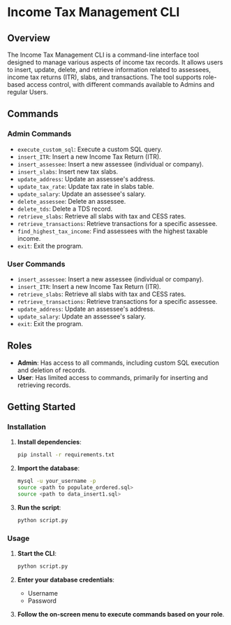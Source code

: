 # Income Tax Management CLI

## Overview
The Income Tax Management CLI is a command-line interface tool designed to manage various aspects of income tax records. It allows users to insert, update, delete, and retrieve information related to assessees, income tax returns (ITR), slabs, and transactions. The tool supports role-based access control, with different commands available to Admins and regular Users.

## Commands

### Admin Commands
- `execute_custom_sql`: Execute a custom SQL query.
- `insert_ITR`: Insert a new Income Tax Return (ITR).
- `insert_assessee`: Insert a new assessee (individual or company).
- `insert_slabs`: Insert new tax slabs.
- `update_address`: Update an assessee's address.
- `update_tax_rate`: Update tax rate in slabs table.
- `update_salary`: Update an assessee's salary.
- `delete_assessee`: Delete an assessee.
- `delete_tds`: Delete a TDS record.
- `retrieve_slabs`: Retrieve all slabs with tax and CESS rates.
- `retrieve_transactions`: Retrieve transactions for a specific assessee.
- `find_highest_tax_income`: Find assessees with the highest taxable income.
- `exit`: Exit the program.

### User Commands
- `insert_assessee`: Insert a new assessee (individual or company).
- `insert_ITR`: Insert a new Income Tax Return (ITR).
- `retrieve_slabs`: Retrieve all slabs with tax and CESS rates.
- `retrieve_transactions`: Retrieve transactions for a specific assessee.
- `update_address`: Update an assessee's address.
- `update_salary`: Update an assessee's salary.
- `exit`: Exit the program.

## Roles
- **Admin**: Has access to all commands, including custom SQL execution and deletion of records.
- **User**: Has limited access to commands, primarily for inserting and retrieving records.

## Getting Started
### Installation
1. **Install dependencies**:
    ```sh
    pip install -r requirements.txt
    ```

2. **Import the database**:
    ```sh
    mysql -u your_username -p 
    source <path to populate_ordered.sql>
    source <path to data_insert1.sql>
    ```

3. **Run the script**:
    ```sh
    python script.py
    ```

### Usage
1. **Start the CLI**:
    ```sh
    python script.py
    ```

2. **Enter your database credentials**:
    - Username
    - Password

3. **Follow the on-screen menu to execute commands based on your role**.
